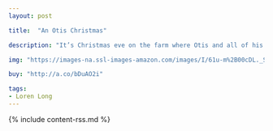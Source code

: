 ```yaml
---
layout: post

title:  "An Otis Christmas"

description: "It’s Christmas eve on the farm where Otis and all of his friends live. The farmer has given Otis his first real Christmas present—a shiny new horn! A tree has been decorated, a big snowstorm is on its way, and all of the animals are excited. Best of all, one of the horses on the farm is about to give birth to a foal! Yet in the middle of the night the horse begins neighing in pain and when the farmer says, “We’d better get Doc Baker out here or we’ll lose ‘em both,” Otis knows the horse is in trouble. Snow has been falling hard for hours and the roads are unpassable. How will they got Doc? Otis to the rescue! He knows a shortcut through the woods and he arrives at the doc’s house flashing his headlights and revving his engine. When Doc fails to awake, Otis uses his new horn. Then, with Doc in tow, he races back to the farm just in time for a Christmas miracle…and the arrival of a new friend to play with."

img: "https://images-na.ssl-images-amazon.com/images/I/61u-m%2B00cDL._SL480_.jpg"

buy: "http://a.co/bDuAO2i"

tags:
- Loren Long
---
```


{% include content-rss.md %}